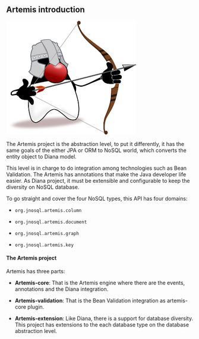 ## Artemis introduction

![](../../images/duke-artemis-min.png)

The Artemis project is the abstraction level, to put it differently, it has the same goals of the either JPA or ORM to NoSQL world, which converts the entity object to Diana model.

This level is in charge to do integration among technologies such as Bean Validation. The  Artemis has annotations that make the Java developer life easier. As Diana project, it must be extensible and configurable to keep the diversity on NoSQL database.

To go straight and cover the four NoSQL types, this API has four domains:

* `org.jnosql.artemis.column`

* `org.jnosql.artemis.document`

* `org.jnosql.artemis.graph`

* `org.jnosql.artemis.key`

#### The Artemis project

Artemis has three parts:

* **Artemis-core**: That is the Artemis engine where there are the events, annotations and the Diana integration.

* **Artemis-validation**: That is the Bean Validation integration as artemis-core plugin.

* **Artemis-extension**: Like Diana, there is a support for database diversity. This project has extensions to the each database type on the database abstraction level.



